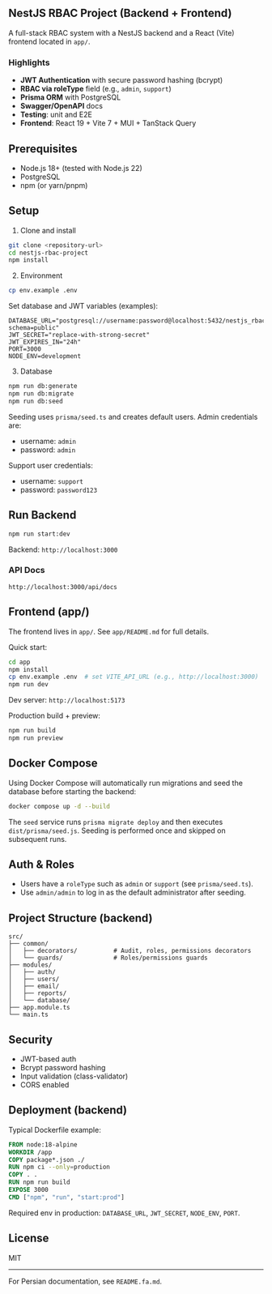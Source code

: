 ## NestJS RBAC Project (Backend + Frontend)

A full-stack RBAC system with a NestJS backend and a React (Vite) frontend located in `app/`.

### Highlights
- **JWT Authentication** with secure password hashing (bcrypt)
- **RBAC via roleType** field (e.g., `admin`, `support`)
- **Prisma ORM** with PostgreSQL
- **Swagger/OpenAPI** docs
- **Testing**: unit and E2E
- **Frontend**: React 19 + Vite 7 + MUI + TanStack Query

## Prerequisites
- Node.js 18+ (tested with Node.js 22)
- PostgreSQL
- npm (or yarn/pnpm)

## Setup
1) Clone and install
```bash
git clone <repository-url>
cd nestjs-rbac-project
npm install
```

2) Environment
```bash
cp env.example .env
```
Set database and JWT variables (examples):
```env
DATABASE_URL="postgresql://username:password@localhost:5432/nestjs_rbac_db?schema=public"
JWT_SECRET="replace-with-strong-secret"
JWT_EXPIRES_IN="24h"
PORT=3000
NODE_ENV=development
```

3) Database
```bash
npm run db:generate
npm run db:migrate
npm run db:seed
```
Seeding uses `prisma/seed.ts` and creates default users. Admin credentials are:
- username: `admin`
- password: `admin`

Support user credentials:
- username: `support`
- password: `password123`

## Run Backend
```bash
npm run start:dev
```
Backend: `http://localhost:3000`

### API Docs
`http://localhost:3000/api/docs`

## Frontend (app/)
The frontend lives in `app/`. See `app/README.md` for full details.

Quick start:
```bash
cd app
npm install
cp env.example .env  # set VITE_API_URL (e.g., http://localhost:3000)
npm run dev
```
Dev server: `http://localhost:5173`

Production build + preview:
```bash
npm run build
npm run preview
```

## Docker Compose
Using Docker Compose will automatically run migrations and seed the database before starting the backend:

```bash
docker compose up -d --build
```

The `seed` service runs `prisma migrate deploy` and then executes `dist/prisma/seed.js`. Seeding is performed once and skipped on subsequent runs.

## Auth & Roles
- Users have a `roleType` such as `admin` or `support` (see `prisma/seed.ts`).
- Use `admin/admin` to log in as the default administrator after seeding.

## Project Structure (backend)
```
src/
├── common/
│   ├── decorators/          # Audit, roles, permissions decorators
│   └── guards/              # Roles/permissions guards
├── modules/
│   ├── auth/
│   ├── users/
│   ├── email/
│   ├── reports/
│   └── database/
├── app.module.ts
└── main.ts
```

## Security
- JWT-based auth
- Bcrypt password hashing
- Input validation (class-validator)
- CORS enabled

## Deployment (backend)
Typical Dockerfile example:
```dockerfile
FROM node:18-alpine
WORKDIR /app
COPY package*.json ./
RUN npm ci --only=production
COPY . .
RUN npm run build
EXPOSE 3000
CMD ["npm", "run", "start:prod"]
```

Required env in production: `DATABASE_URL`, `JWT_SECRET`, `NODE_ENV`, `PORT`.

## License
MIT

---

For Persian documentation, see `README.fa.md`.
